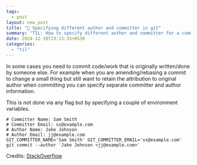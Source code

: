```yaml
---
tags:
  - post
layout: new_post
title: "📝 Specifying different author and committer in git"
summary: "TIL: How to specify different author and committer for a commit in git"
date: 2024-12-18T23:13:33+0530
categories:
  - "til"
---
```


In some cases you need to commit code/work that is originally written/done by someone else. For example when you are amending/rebasing a commit to change a small thing but still want to retain the attribution to original author when committing you can specify separate committer and author information.

This is not done via any flag but by specifying a couple of environment variables.

```shell
# Committer Name: Sam Smith
# Committer Email: ss@example.com
# Author Name: Jake Johnson
# Author Email: jj@example.com
GIT_COMMITTER_NAME='Sam Smith' GIT_COMMITTER_EMAIL='ss@example.com' git commit --author 'Jake Johnson <jj@example.com>'
```

Credits: [StackOverflow](https://stackoverflow.com/a/23108169/4717436)

